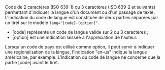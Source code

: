 Code de 2 caractères (ISO 639-1) ou 3 caractères (ISO 639-2 et suivants) permettant d'indiquer la langue d'un document ou d'un passage de texte. L'indication du code de langue est constituée de deux parties séparées par un tiret sur le modèle `lang="[code]-[option]"`.

*   [code] représente un code de langue valide sur 2 ou 3 caractères ;
*   [option] est une indication laissée à l'appréciation de l'auteur.

Lorsqu'un code de pays est utilisé comme option, il peut servir à indiquer une régionalisation de la langue, l'indication "en-us" indique la langue américaine, par exemple. L'indication du code de langue ne concerne que la partie [code] avant le tiret.
